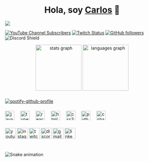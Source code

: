 <div align="center">
<h1 align="center">Hola, soy <a href="">Carlos</a> 👋</h1>
</div>
<img src="https://flic.kr/p/2pMueU9">

[![YouTube Channel Subscribers](https://img.shields.io/youtube/channel/subscribers/UCGlTKU0bgjSWBFahlCq-3ow?style=social)](https://youtube.com/@xXSirCarlosPXx)
[![Twitch Status](https://img.shields.io/twitch/status/xXSirCarlosPXx?style=social)](https://www.twitch.tv/xXSirCarlosPXx)
[![GitHub followers](https://img.shields.io/github/followers/xXSirCarlosPXx?style=social)](https://github.com/xXSirCarlosPXx)
![Discord Shield](https://discordapp.com/api/guilds/1093350624185299005/widget.png?style=shield)

<div align="center">
  <img src="https://github-readme-stats.vercel.app/api?username=xXSirCarlosPXx&hide_title=false&hide_rank=false&show_icons=true&include_all_commits=true&count_private=true&disable_animations=false&theme=dracula&locale=en&hide_border=false" height="150" alt="stats graph"  />
  <img src="https://github-readme-stats.vercel.app/api/top-langs?username=xXSirCarlosPXx&locale=en&hide_title=false&layout=compact&card_width=320&langs_count=5&theme=dracula&hide_border=false" height="150" alt="languages graph"  />
</div>

###


<!--<img align="right" height="150" src="https://i.imgflip.com/65efzo.gif"  />-->
[![spotify-github-profile](https://spotify-github-profile.vercel.app/api/view?uid=pk7jr4olug99erkh7lgosv4x3&cover_image=true&theme=novatorem&show_offline=true&background_color=121212&interchange=false&bar_color=53b14f&bar_color_cover=true)](https://spotify-github-profile.vercel.app/api/view?uid=pk7jr4olug99erkh7lgosv4x3&redirect=true)

###

<div align="left">
  <img src="https://cdn.jsdelivr.net/gh/devicons/devicon/icons/javascript/javascript-original.svg" height="30" alt="javascript logo"  />
  <img width="12" />
  <img src="https://cdn.jsdelivr.net/gh/devicons/devicon/icons/typescript/typescript-original.svg" height="30" alt="typescript logo"  />
  <img width="12" />
  <img src="https://cdn.jsdelivr.net/gh/devicons/devicon/icons/react/react-original.svg" height="30" alt="react logo"  />
  <img width="12" />
  <img src="https://cdn.jsdelivr.net/gh/devicons/devicon/icons/html5/html5-original.svg" height="30" alt="html5 logo"  />
  <img width="12" />
  <img src="https://cdn.jsdelivr.net/gh/devicons/devicon/icons/css3/css3-original.svg" height="30" alt="css3 logo"  />
  <img width="12" />
  <img src="https://cdn.jsdelivr.net/gh/devicons/devicon/icons/python/python-original.svg" height="30" alt="python logo"  />
  <img width="12" />
  <img src="https://cdn.jsdelivr.net/gh/devicons/devicon/icons/csharp/csharp-original.svg" height="30" alt="csharp logo"  />
</div>

###

<div align="left">
  <img src="https://img.shields.io/static/v1?message=Youtube&logo=youtube&label=&color=FF0000&logoColor=white&labelColor=&style=for-the-badge" height="35" alt="youtube logo"  />
  <img src="https://img.shields.io/static/v1?message=Instagram&logo=instagram&label=&color=E4405F&logoColor=white&labelColor=&style=for-the-badge" height="35" alt="instagram logo"  />
  <img src="https://img.shields.io/static/v1?message=Twitch&logo=twitch&label=&color=9146FF&logoColor=white&labelColor=&style=for-the-badge" height="35" alt="twitch logo"  />
  <img src="https://img.shields.io/static/v1?message=Discord&logo=discord&label=&color=7289DA&logoColor=white&labelColor=&style=for-the-badge" height="35" alt="discord logo"  />
  <img src="https://img.shields.io/static/v1?message=Gmail&logo=gmail&label=&color=D14836&logoColor=white&labelColor=&style=for-the-badge" height="35" alt="gmail logo"  />
  <img src="https://img.shields.io/static/v1?message=LinkedIn&logo=linkedin&label=&color=0077B5&logoColor=white&labelColor=&style=for-the-badge" height="35" alt="linkedin logo"  />
</div>

###

<br clear="both">

<img src="https://github.com/xXSirCarlosPXx/profile-cards/blob/output/github-contribution-grid-snake.svg" alt="Snake animation" />

###
